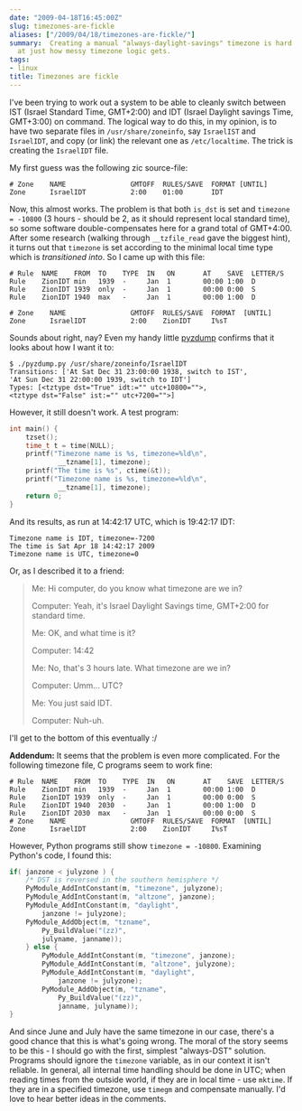 ```yaml
---
date: "2009-04-18T16:45:00Z"
slug: timezones-are-fickle
aliases: ["/2009/04/18/timezones-are-fickle/"]
summary:  Creating a manual "always-daylight-savings" timezone is hard. Let's peek
  at just how messy timezone logic gets.
tags:
- linux
title: Timezones are fickle
---
```


I've been trying to work out a system to be able to cleanly switch between IST
(Israel Standard Time, GMT+2:00) and IDT (Israel Daylight savings Time,
GMT+3:00) on command. The logical way to do this, in my opinion, is to have two
separate files in `/usr/share/zoneinfo`, say `IsraelIST` and
`IsraelIDT`, and copy (or link) the relevant one as
`/etc/localtime`. The trick is creating the `IsraelIDT` file.

My first guess was the following zic source-file:

```
# Zone    NAME                GMTOFF  RULES/SAVE  FORMAT [UNTIL]
Zone      IsraelIDT           2:00    01:00       IDT
```

Now, this almost works. The problem is that both `is_dst` is set and
`timezone = -10800` (3 hours - should be 2, as it should represent local
standard time), so some software double-compensates here for a grand total of
GMT+4:00. After some research (walking through `__tzfile_read` gave the
biggest hint), it turns out that `timezone` is set according to the
minimal local time type which is _transitioned into_. So I came up with
this file:

```
# Rule  NAME    FROM  TO    TYPE  IN   ON       AT    SAVE  LETTER/S
Rule    ZionIDT min   1939  -     Jan  1        00:00 1:00  D
Rule    ZionIDT 1939  only  -     Jan  1        00:00 0:00  S
Rule    ZionIDT 1940  max   -     Jan  1        00:00 1:00  D

# Zone    NAME                GMTOFF  RULES/SAVE  FORMAT  [UNTIL]
Zone      IsraelIDT           2:00    ZionIDT     I%sT
```

Sounds about right, nay? Even my handy little
[pyzdump](http://github.com/lutzky/pyzdump) confirms that it looks about how I
want it to:

```console
$ ./pyzdump.py /usr/share/zoneinfo/IsraelIDT
Transitions: ['At Sat Dec 31 23:00:00 1938, switch to IST',
'At Sun Dec 31 22:00:00 1939, switch to IDT']
Types: [<tztype dst="True" idt:="" utc+10800="">,
<tztype dst="False" ist:="" utc+7200="">]
```

However, it still doesn't work. A test program:

```cpp
int main() {
    tzset();
    time_t t = time(NULL);
    printf("Timezone name is %s, timezone=%ld\n",
            __tzname[1], timezone);
    printf("The time is %s", ctime(&t));
    printf("Timezone name is %s, timezone=%ld\n",
            __tzname[1], timezone);
    return 0;
}
```

And its results, as run at 14:42:17 UTC, which is 19:42:17 IDT:

```
Timezone name is IDT, timezone=-7200
The time is Sat Apr 18 14:42:17 2009
Timezone name is UTC, timezone=0
```

Or, as I described it to a friend:

> Me: Hi computer, do you know what timezone are we in?
>
> Computer: Yeah, it's Israel Daylight Savings time, GMT+2:00 for standard time.
>
> Me: OK, and what time is it?
>
> Computer: 14:42
>
> Me: No, that's 3 hours late. What timezone are we in?
>
> Computer: Umm... UTC?
>
> Me: You just said IDT.
>
> Computer: Nuh-uh.

I'll get to the bottom of this eventually :/

**Addendum:** It seems that the problem is even more complicated. For the
following timezone file, C programs seem to work fine:

```
# Rule  NAME    FROM  TO    TYPE  IN   ON       AT    SAVE  LETTER/S
Rule    ZionIDT min   1939  -     Jan  1        00:00 1:00  D
Rule    ZionIDT 1939  only  -     Jan  1        00:00 0:00  S
Rule    ZionIDT 1940  2030  -     Jan  1        00:00 1:00  D
Rule    ZionIDT 2030  max   -     Jan  1        00:00 0:00  S
# Zone    NAME                GMTOFF  RULES/SAVE  FORMAT  [UNTIL]
Zone      IsraelIDT           2:00    ZionIDT     I%sT
```

However, Python programs still show `timezone = -10800`. Examining
Python's code, I found this:

```cpp
if( janzone < julyzone ) {
    /* DST is reversed in the southern hemisphere */
    PyModule_AddIntConstant(m, "timezone", julyzone);
    PyModule_AddIntConstant(m, "altzone", janzone);
    PyModule_AddIntConstant(m, "daylight",
        janzone != julyzone);
    PyModule_AddObject(m, "tzname",
        Py_BuildValue("(zz)",
        julyname, janname));
    } else {
        PyModule_AddIntConstant(m, "timezone", janzone);
        PyModule_AddIntConstant(m, "altzone", julyzone);
        PyModule_AddIntConstant(m, "daylight",
            janzone != julyzone);
        PyModule_AddObject(m, "tzname",
            Py_BuildValue("(zz)",
            janname, julyname));
}
```

And since June and July have the same timezone in our case, there's a good
chance that this is what's going wrong. The moral of the story seems to be
this - I should go with the first, simplest "always-DST" solution. Programs
should ignore the `timezone` variable, as in our context it isn't reliable. In
general, all internal time handling should be done in UTC; when reading times
from the outside world, if they are in local time - use `mktime`. If
they are in a specified timezone, use `timegm` and compensate manually.
I'd love to hear better ideas in the comments.
